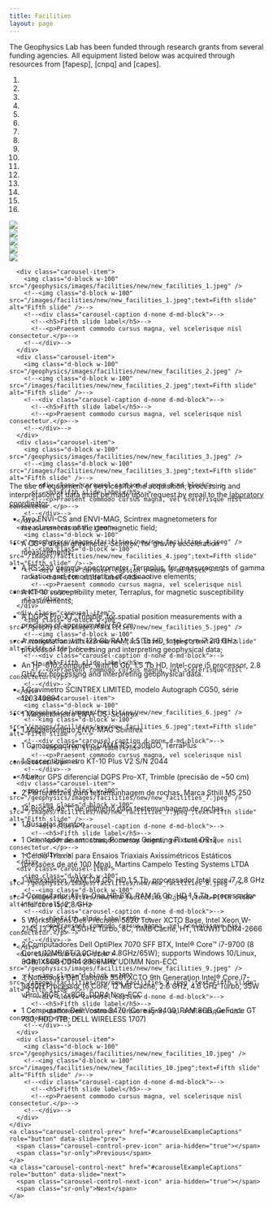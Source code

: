 ```yaml
---
title: Facilities
layout: page
---
```



The Geophysics Lab has been funded through research grants from several
funding agencies.
All equipment listed below was acquired through resources from
[fapesp], [cnpq] and [capes].

<!-- Add carousel slide -->
<div class="bd-example">
  <div id="carouselExampleCaptions" class="carousel slide" data-ride="carousel">
    <ol class="carousel-indicators">
      <li data-target="#carouselExampleCaptions" data-slide-to="0" class="active"></li>
      <li data-target="#carouselExampleCaptions" data-slide-to="1"></li>
      <li data-target="#carouselExampleCaptions" data-slide-to="2"></li>
      <li data-target="#carouselExampleCaptions" data-slide-to="3"></li>
      <li data-target="#carouselExampleCaptions" data-slide-to="4"></li>
      <li data-target="#carouselExampleCaptions" data-slide-to="5"></li>
      <li data-target="#carouselExampleCaptions" data-slide-to="6"></li>
      <li data-target="#carouselExampleCaptions" data-slide-to="7"></li>
      <li data-target="#carouselExampleCaptions" data-slide-to="8"></li>
      <li data-target="#carouselExampleCaptions" data-slide-to="9"></li>
      <li data-target="#carouselExampleCaptions" data-slide-to="10"></li>
      <li data-target="#carouselExampleCaptions" data-slide-to="11"></li>
      <li data-target="#carouselExampleCaptions" data-slide-to="12"></li>
      <li data-target="#carouselExampleCaptions" data-slide-to="13"></li>
      <li data-target="#carouselExampleCaptions" data-slide-to="14"></li>
      <li data-target="#carouselExampleCaptions" data-slide-to="15"></li>
    </ol>
    <div class="carousel-inner" role="listbox" style=" width:100%; height: 500px !important;">
      <div class="carousel-item active">
        <img class="d-block w-100" src="/geophysics/images/facilities/gamaespectrometro1.png" />
        <!--<img class="d-block w-100" src="/images/facilities/gamaespectrometro1.png";text=First slide" alt="First slide" />-->
        <!--<div class="carousel-caption d-none d-md-block">-->
          <!--<h5>First slide label</h5>-->
          <!--<p>Nulla vitae elit libero, a pharetra augue mollis interdum.</p>-->
        <!--</div>-->
      </div>
      <div class="carousel-item">
        <img class="d-block w-100" src="/geophysics/images/facilities/gamaespectrometro2.png" />
        <!--<img class="d-block w-100" src="/images/facilities/gamaespectrometro2.png";text=Second slide" alt="Second slide" />-->
        <!--<div class="carousel-caption d-none d-md-block">-->
          <!--<h5>Second slide label</h5>-->
          <!--<p>Lorem ipsum dolor sit amet, consectetur adipiscing elit.</p>-->
        <!--</div>-->
      </div>
      <div class="carousel-item">
        <img class="d-block w-100" src="/geophysics/images/facilities/susceptibilimetro-magnetico.png" />
        <!--<img class="d-block w-100" src="/images/facilities/susceptibilimetro-magnetico.png";text=Third slide" alt="Third slide" />-->
        <!--<div class="carousel-caption d-none d-md-block">-->
          <!--<h5>Third slide label</h5>-->
          <!--<p>Praesent commodo cursus magna, vel scelerisque nisl consectetur.</p>-->
        <!--</div>-->
      </div>
      <div class="carousel-item">
        <img class="d-block w-100" src="/geophysics/images/facilities/susceptibilimetro-magnetico2.jpeg" />
        <!--<img class="d-block w-100" src="/images/facilities/susceptibilimetro-magnetico2.jpeg";text=Fourth slide" alt="Fourth slide" />-->
        <!--<div class="carousel-caption d-none d-md-block">-->
          <!--<h5>Fourth slide label</h5>-->
          <!--<p>Praesent commodo cursus magna, vel scelerisque nisl consectetur.</p>-->
        <!--</div>-->
      </div>
      <div class="carousel-item">
        <img class="d-block w-100" src="/geophysics/images/facilities/susceptibilimetro-magnetico3.jpeg" />
        <!--<img class="d-block w-100" src="/images/facilities/susceptibilimetro-magnetico3.jpeg";text=Fifth slide" alt="Fifth slide" />-->
        <!--<div class="carousel-caption d-none d-md-block">-->
          <!--<h5>Fifth slide label</h5>-->
          <!--<p>Praesent commodo cursus magna, vel scelerisque nisl consectetur.</p>-->
        <!--</div>-->
      </div>

      <div class="carousel-item">
        <img class="d-block w-100" src="/geophysics/images/facilities/new/new_facilities_1.jpeg" />
        <!--<img class="d-block w-100" src="/images/facilities/new/new_facilities_1.jpeg";text=Fifth slide" alt="Fifth slide" />-->
        <!--<div class="carousel-caption d-none d-md-block">-->
          <!--<h5>Fifth slide label</h5>-->
          <!--<p>Praesent commodo cursus magna, vel scelerisque nisl consectetur.</p>-->
        <!--</div>-->
      </div>
      <div class="carousel-item">
        <img class="d-block w-100" src="/geophysics/images/facilities/new/new_facilities_2.jpeg" />
        <!--<img class="d-block w-100" src="/images/facilities/new/new_facilities_2.jpeg";text=Fifth slide" alt="Fifth slide" />-->
        <!--<div class="carousel-caption d-none d-md-block">-->
          <!--<h5>Fifth slide label</h5>-->
          <!--<p>Praesent commodo cursus magna, vel scelerisque nisl consectetur.</p>-->
        <!--</div>-->
      </div>
      <div class="carousel-item">
        <img class="d-block w-100" src="/geophysics/images/facilities/new/new_facilities_3.jpeg" />
        <!--<img class="d-block w-100" src="/images/facilities/new/new_facilities_3.jpeg";text=Fifth slide" alt="Fifth slide" />-->
        <!--<div class="carousel-caption d-none d-md-block">-->
          <!--<h5>Fifth slide label</h5>-->
          <!--<p>Praesent commodo cursus magna, vel scelerisque nisl consectetur.</p>-->
        <!--</div>-->
      </div>
      <div class="carousel-item">
        <img class="d-block w-100" src="/geophysics/images/facilities/new/new_facilities_4.jpeg" />
        <!--<img class="d-block w-100" src="/images/facilities/new/new_facilities_4.jpeg";text=Fifth slide" alt="Fifth slide" />-->
        <!--<div class="carousel-caption d-none d-md-block">-->
          <!--<h5>Fifth slide label</h5>-->
          <!--<p>Praesent commodo cursus magna, vel scelerisque nisl consectetur.</p>-->
        <!--</div>-->
      </div>
      <div class="carousel-item">
        <img class="d-block w-100" src="/geophysics/images/facilities/new/new_facilities_5.jpeg" />
        <!--<img class="d-block w-100" src="/images/facilities/new/new_facilities_5.jpeg";text=Fifth slide" alt="Fifth slide" />-->
        <!--<div class="carousel-caption d-none d-md-block">-->
          <!--<h5>Fifth slide label</h5>-->
          <!--<p>Praesent commodo cursus magna, vel scelerisque nisl consectetur.</p>-->
        <!--</div>-->
      </div>
      <div class="carousel-item">
        <img class="d-block w-100" src="/geophysics/images/facilities/new/new_facilities_6.jpeg" />
        <!--<img class="d-block w-100" src="/images/facilities/new/new_facilities_6.jpeg";text=Fifth slide" alt="Fifth slide" />-->
        <!--<div class="carousel-caption d-none d-md-block">-->
          <!--<h5>Fifth slide label</h5>-->
          <!--<p>Praesent commodo cursus magna, vel scelerisque nisl consectetur.</p>-->
        <!--</div>-->
      </div>
      <div class="carousel-item">
        <img class="d-block w-100" src="/geophysics/images/facilities/new/new_facilities_7.jpeg" />
        <!--<img class="d-block w-100" src="/images/facilities/new/new_facilities_7.jpeg";text=Fifth slide" alt="Fifth slide" />-->
        <!--<div class="carousel-caption d-none d-md-block">-->
          <!--<h5>Fifth slide label</h5>-->
          <!--<p>Praesent commodo cursus magna, vel scelerisque nisl consectetur.</p>-->
        <!--</div>-->
      </div>
      <div class="carousel-item">
        <img class="d-block w-100" src="/geophysics/images/facilities/new/new_facilities_8.jpeg" />
        <!--<img class="d-block w-100" src="/images/facilities/new/new_facilities_8.jpeg";text=Fifth slide" alt="Fifth slide" />-->
        <!--<div class="carousel-caption d-none d-md-block">-->
          <!--<h5>Fifth slide label</h5>-->
          <!--<p>Praesent commodo cursus magna, vel scelerisque nisl consectetur.</p>-->
        <!--</div>-->
      </div>
      <div class="carousel-item">
        <img class="d-block w-100" src="/geophysics/images/facilities/new/new_facilities_9.jpeg" />
        <!--<img class="d-block w-100" src="/images/facilities/new/new_facilities_9.jpeg";text=Fifth slide" alt="Fifth slide" />-->
        <!--<div class="carousel-caption d-none d-md-block">-->
          <!--<h5>Fifth slide label</h5>-->
          <!--<p>Praesent commodo cursus magna, vel scelerisque nisl consectetur.</p>-->
        <!--</div>-->
      </div>
      <div class="carousel-item">
        <img class="d-block w-100" src="/geophysics/images/facilities/new/new_facilities_10.jpeg" />
        <!--<img class="d-block w-100" src="/images/facilities/new/new_facilities_10.jpeg";text=Fifth slide" alt="Fifth slide" />-->
        <!--<div class="carousel-caption d-none d-md-block">-->
          <!--<h5>Fifth slide label</h5>-->
          <!--<p>Praesent commodo cursus magna, vel scelerisque nisl consectetur.</p>-->
        <!--</div>-->
      </div>
    </div>
    <a class="carousel-control-prev" href="#carouselExampleCaptions" role="button" data-slide="prev">
      <span class="carousel-control-prev-icon" aria-hidden="true"></span>
      <span class="sr-only">Previous</span>
    </a>
    <a class="carousel-control-next" href="#carouselExampleCaptions" role="button" data-slide="next">
      <span class="carousel-control-next-icon" aria-hidden="true"></span>
      <span class="sr-only">Next</span>
    </a>
  </div>
</div>

<p></p>

<!--
   -O uso dos equipamentos ou de serviços de aquisição, processamento e
   -interpretação de dados devem ser feitas mediante solicitação por email ao
   -coordenador do laboratório.
   -->

The use of equipment or services for the acquisition, processing and
interpretation of data must be made upon request by email to the
[laboratory coordinator](/people/emilson.html).

<!--Equipament-->

* Two ENVI-CS and ENVI-MAG, Scintrex magnetometers for measurements of the geomagnetic field;

* A CG-5 digital gravimeter, Scintrex, for gravity acceleration measurements;

* A RS-230 gamma-spectrometer, Terraplus, for measurements of gamma radiation and concentration of radioactive elements;

* A KT-10 susceptibility meter, Terraplus, for magnetic susceptibility measurements;

* A DGPS Pro-XT, Trimble, for spatial position measurements with a precision of approximately 50 cm;

* A workstation with 128 Gb RAM, 1.5 Tb HD, Intel-core i7 2.0 GHz processor for processing and interpreting geophysical data;

* An HP-610 computer, with 16 Gb, 1.5 Tb HD, Intel-core i5 processor, 2.8 GHz for processing and interpreting geophysical data.


* 1 Gravímetro SCINTREX LIMITED, modelo Autograph CG50, série 120340894

* 1 Magnetômetro ENVI-CS, Scintrex

* 1 Magnetômetro ENVI-MAG Scintrex

* 1 Gamaespectrômetro GAMA RS-230BGO, TerraPlus

* 1 Susceptibilimetro KT-10 Plus V2 S/N 2044

* 1 Leitor GPS diferencial DGPS Pro-XT, Trimble (precisão de ~50 cm)

* 2 Perfuratrizes para testemunhagem de rochas, Marca Sthill MS 250

* 14 Brocas de 1" de diâmetro para testemunhagem de rochas

* 1 Bússolas Brunton

* 1 Orientador de amostras, Pomeroy Orienting Fixture OR-2

* 1 Célula Triaxial para Ensaios Triaxiais Axissimétricos Estáticos (pressões de até 100 Mpa), Martins Campelo Testing Systems LTDA

* 1 Workstation, RAM 128 Gb, HD 1,5 Tb, processador Intel core i7 2,8 GHz

* 1 Computador All-In-One HP-610, RAM 16 Gb, HD 1,5 Tb, processador Intel core i5, 2,8 GHz

* 5 Workstations Dell Precision 5820 Tower XCTO Base, Intel Xeon W-2145 (3.7GHz, 4.5GHz Turbo, 8C, 11MB Cache, HT, (140W)) DDR4-2666

* 2 Computadores Dell OptiPlex 7070 SFF BTX, Intel® Core™ i7-9700 (8 Cores/12MB/8T/3.0GHz to 4.8GHz/65W); supports Windows 10/Linux, 8GB 1X8GB DDR4 2666MHz UDIMM Non-ECC

* 3 Notebooks Dell Latitude 5501 XCTO 9th Generation Intel® Core i7-9850H Processor (6 Core, 12 MB Cache, 2.6 GHz, 4.6 GHz Turbo, 35W vPro) 16GB, 2x8GB, DDR4 Non-ECC

* 1 Computador Dell Vostro 3470 (Core i5-9400, RAM 8GB, GeForce GT 730, HDD 1TB, DELL WIRELESS 1707)


